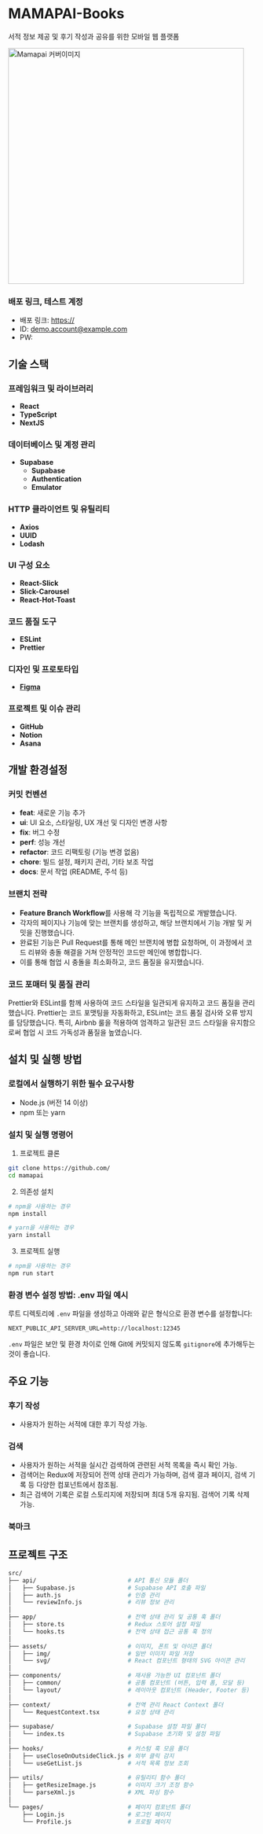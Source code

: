 # MAMAPAI-Books

서적 정보 제공 및 후기 작성과 공유를 위한 모바일 웹 플랫폼

<img src="./public/mamapai.png" alt="Mamapai 커버이미지" width="480" />

### 배포 링크, 테스트 계정

- 배포 링크: [https://](https://)
- ID: [demo.account@example.com](mailto:demo.account@example.com)
- PW: 

## **기술 스택**

### 프레임워크 및 라이브러리

- **React**
- **TypeScript**
- **NextJS**

### 데이터베이스 및 계정 관리

- **Supabase**
  - **Supabase**
  - **Authentication**
  - **Emulator**

### HTTP 클라이언트 및 유틸리티

- **Axios**
- **UUID**
- **Lodash**

### UI 구성 요소

- **React-Slick**
- **Slick-Carousel**
- **React-Hot-Toast**

### 코드 품질 도구

- **ESLint**
- **Prettier**

### 디자인 및 프로토타입

- [**Figma**](https://www.figma.com)

### 프로젝트 및 이슈 관리

- **GitHub**
- **Notion**
- **Asana**

## 개발 환경설정

### **커밋 컨벤션**

- **feat**: 새로운 기능 추가
- **ui**: UI 요소, 스타일링, UX 개선 및 디자인 변경 사항
- **fix**: 버그 수정
- **perf**: 성능 개선
- **refactor**: 코드 리팩토링 (기능 변경 없음)
- **chore**: 빌드 설정, 패키지 관리, 기타 보조 작업
- **docs**: 문서 작업 (README, 주석 등)

### 브랜치 전략

- **Feature Branch Workflow**를 사용해 각 기능을 독립적으로 개발했습니다.
- 각자의 페이지나 기능에 맞는 브랜치를 생성하고, 해당 브랜치에서 기능 개발 및
  커밋을 진행했습니다.
- 완료된 기능은 Pull Request를 통해 메인 브랜치에 병합 요청하며, 이 과정에서
  코드 리뷰와 충돌 해결을 거쳐 안정적인 코드만 메인에 병합합니다.
- 이를 통해 협업 시 충돌을 최소화하고, 코드 품질을 유지했습니다.

### 코드 포매터 및 품질 관리

Prettier와 ESLint를 함께 사용하여 코드 스타일을 일관되게 유지하고 코드 품질을
관리했습니다. Prettier는 코드 포맷팅을 자동화하고, ESLint는 코드 품질 검사와
오류 방지를 담당했습니다. 특히, Airbnb 룰을 적용하여 엄격하고 일관된 코드
스타일을 유지함으로써 협업 시 코드 가독성과 품질을 높였습니다.

## **설치 및 실행 방법**

### 로컬에서 실행하기 위한 필수 요구사항

- Node.js (버전 14 이상)
- npm 또는 yarn

### 설치 및 실행 명령어

1. 프로젝트 클론

```bash
git clone https://github.com/
cd mamapai
```

2. 의존성 설치

```bash
# npm을 사용하는 경우
npm install

# yarn을 사용하는 경우
yarn install
```

3. 프로젝트 실행

```bash
# npm을 사용하는 경우
npm run start

```

### 환경 변수 설정 방법: .env 파일 예시

루트 디렉토리에 `.env` 파일을 생성하고 아래와 같은 형식으로
환경 변수를 설정합니다:

```
NEXT_PUBLIC_API_SERVER_URL=http://localhost:12345
```

`.env` 파일은 보안 및 환경 차이로 인해 Git에 커밋되지 않도록 `gitignore`에 
추가해두는 것이 좋습니다.


## **주요 기능**

### 후기 작성

- 사용자가 원하는 서적에 대한 후기 작성 가능.

### 검색

- 사용자가 원하는 서적을 실시간 검색하여 관련된 서적 목록을 즉시 확인 가능.
- 검색어는 Redux에 저장되어 전역 상태 관리가 가능하며, 검색 결과 페이지, 검색
  기록 등 다양한 컴포넌트에서 참조됨.
- 최근 검색어 기록은 로컬 스토리지에 저장되며 최대 5개 유지됨. 검색어 기록 삭제
  가능.

### 북마크


## **프로젝트 구조**

```bash
src/
├── api/                          # API 통신 모듈 폴더
│   ├── Supabase.js               # Supabase API 호출 파일
│   ├── auth.js                   # 인증 관리
│   └── reviewInfo.js             # 리뷰 정보 관리
│
├── app/                          # 전역 상태 관리 및 공통 훅 폴더
│   ├── store.ts                  # Redux 스토어 설정 파일
│   └── hooks.ts                  # 전역 상태 접근 공통 훅 정의
│
├── assets/                       # 이미지, 폰트 및 아이콘 폴더
│   ├── img/                      # 일반 이미지 파일 저장
│   └── svg/                      # React 컴포넌트 형태의 SVG 아이콘 관리
│
├── components/                   # 재사용 가능한 UI 컴포넌트 폴더
│   ├── common/                   # 공통 컴포넌트 (버튼, 입력 폼, 모달 등)
│   └── layout/                   # 레이아웃 컴포넌트 (Header, Footer 등)
│
├── context/                      # 전역 관리 React Context 폴더
│   └── RequestContext.tsx        # 요청 상태 관리
│
├── supabase/                     # Supabase 설정 파일 폴더
│   └── index.ts                  # Supabase 초기화 및 설정 파일
│
├── hooks/                        # 커스텀 훅 모음 폴더
│   ├── useCloseOnOutsideClick.js # 외부 클릭 감지
│   └── useGetList.js             # 서적 목록 정보 조회
│
├── utils/                        # 유틸리티 함수 폴더
│   ├── getResizeImage.js         # 이미지 크기 조정 함수
│   └── parseXml.js               # XML 파싱 함수
│
└── pages/                        # 페이지 컴포넌트 폴더
    ├── Login.js                  # 로그인 페이지
    └── Profile.js                # 프로필 페이지

```

